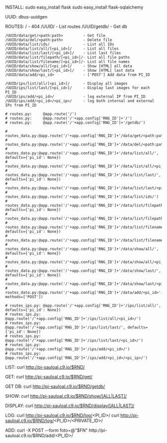 INSTALL:
    sudo easy_install flask
    sudo easy_install flask-sqlalchemy

UUID:
    dbus-uuidgen

ROUTES:
    /                                  - 404
    /UUID/                             - List routes
    /UUID/getdb/                       - Get db

    /UUID/data/get/<path:path>         - Get file
    /UUID/data/del/<path:path>         - Delete file
    /UUID/data/list/ids/               - List all IDs
    /UUID/data/list/all/[<pi_id>]/     - List all files
    /UUID/data/list/last/[<pi_id>]/    - List last files
    /UUID/data/list/filepath/[<pi_id>]/- List all file paths
    /UUID/data/list/filename/[<pi_id>]/- List all file names
    /UUID/data/show/all/[<pi_id>]/     - Show [HTML] all data
    /UUID/data/show/last/[<pi_id>]/    - Show [HTML[ last data
    /UUID/data/add/<pi_id>             - ['POST'] Add data from PI_ID

    /UUID/ips/list/all/[<pi_id>]/      - Display all images
    /UUID/ips/list/last/[<pi_id>]/     - Display last images for each PI_ID
    /UUID/ips/add/<pi_id>/             - log external IP from PI_ID
    /UUID/ips/add/<pi_id>/<pi_ip>/     - log both internal and external IPs from PI_ID

    # routes.py:     @app.route('/')
    # routes.py:     @app.route('/'+app.config['RNG_ID']+'/')
    # routes.py:     @app.route('/'+app.config['RNG_ID']+'/getdb/')

    # routes_data.py:@app.route('/'+app.config['RNG_ID']+'/data/get/<path:path>')
    # routes_data.py:@app.route('/'+app.config['RNG_ID']+'/data/del/<path:path>')
    # routes_data.py:@app.route('/'+app.config['RNG_ID']+'/data/list/all/', defaults={'pi_id': None})
    # routes_data.py:@app.route('/'+app.config['RNG_ID']+'/data/list/all/<pi_id>/')
    # routes_data.py:@app.route('/'+app.config['RNG_ID']+'/data/list/last/', defaults={'pi_id': None})
    # routes_data.py:@app.route('/'+app.config['RNG_ID']+'/data/list/last/<pi_id>/')
    # routes_data.py:@app.route('/'+app.config['RNG_ID']+'/data/list/ids/')
    # routes_data.py:@app.route('/'+app.config['RNG_ID']+'/data/list/filepath/', defaults={'pi_id': None})
    # routes_data.py:@app.route('/'+app.config['RNG_ID']+'/data/list/filepath/<pi_id>/')
    # routes_data.py:@app.route('/'+app.config['RNG_ID']+'/data/list/filename/', defaults={'pi_id': None})
    # routes_data.py:@app.route('/'+app.config['RNG_ID']+'/data/list/filename/<pi_id>/')
    # routes_data.py:@app.route('/'+app.config['RNG_ID']+'/data/show/all/', defaults={'pi_id': None})
    # routes_data.py:@app.route('/'+app.config['RNG_ID']+'/data/show/all/<pi_id>/')
    # routes_data.py:@app.route('/'+app.config['RNG_ID']+'/data/show/last/', defaults={'pi_id': None})
    # routes_data.py:@app.route('/'+app.config['RNG_ID']+'/data/show/last/<pi_id>/')
    # routes_data.py:@app.route('/'+app.config['RNG_ID']+'/data/add/<pi_id>', methods=['POST'])

    # routes_ips.py: @app.route('/'+app.config['RNG_ID']+'/ips/list/all/', defaults={'pi_id': None})
    # routes_ips.py: @app.route('/'+app.config['RNG_ID']+'/ips/list/all/<pi_id>/')
    # routes_ips.py: @app.route('/'+app.config['RNG_ID']+'/ips/list/last/', defaults={'pi_id': None})
    # routes_ips.py: @app.route('/'+app.config['RNG_ID']+'/ips/list/last/<pi_id>/')
    # routes_ips.py: @app.route('/'+app.config['RNG_ID']+'/ips/add/<pi_id>/')
    # routes_ips.py: @app.route('/'+app.config['RNG_ID']+'/ips/add/<pi_id>/<pi_ip>/')


LIST:
    curl http://pi-sauloal.c9.io/$RND/

GET:
    curl http://pi-sauloal.c9.io/$RND/get/<FILE PATH>

GET DB:
    curl http://pi-sauloal.c9.io/$RND/getdb/

SHOW:
    curl http://pi-sauloal.c9.io/$RND/show/[ALL|LAST]/

DISPLAY:
    curl http://pi-sauloal.c9.io/$RND/display/[ALL|LAST]/

LOG:
    curl http://pi-sauloal.c9.io/$RND/log/<PI_ID>/
    curl http://pi-sauloal.c9.io/$RND/log/<PI_ID>/<PRIVATE_ID>/

ADD:
    curl -X POST --form foto=@"$FN" http://pi-sauloal.c9.io/$RND/add/<PI_ID>/
